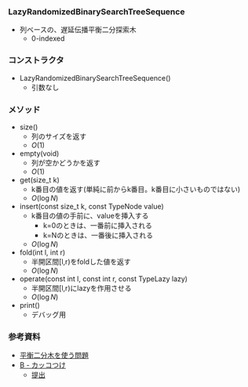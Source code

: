 ### LazyRandomizedBinarySearchTreeSequence
- 列ベースの、遅延伝播平衡二分探索木
  - 0-indexed

### コンストラクタ
- LazyRandomizedBinarySearchTreeSequence()
  - 引数なし

### メソッド
- size()
  - 列のサイズを返す
  - $O(1)$
- empty(void) 
  - 列が空かどうかを返す
  - $O(1)$
- get(size_t k) 
  - k番目の値を返す(単純に前からk番目。k番目に小さいものではない)
  - $O(\log N)$
- insert(const size_t k, const TypeNode value) 
  - k番目の値の手前に、valueを挿入する
    - k=0のときは、一番前に挿入される
    - k=Nのときは、一番後に挿入される
  - $O(\log N)$
- fold(int l, int r) 
  - 半開区間[l,r)をfoldした値を返す
  - $O(\log N)$
- operate(const int l, const int r, const TypeLazy lazy)
  - 半開区間[l,r)にlazyを作用させる
  - $O(\log N)$
- print() 
  - デバッグ用



### 参考資料
- [平衡二分木を使う問題](https://yosupo.hatenablog.com/entry/2014/12/09/222401)
- [B - カッコつけ](https://atcoder.jp/contests/code-festival-2014-exhibition-open/tasks/code_festival_exhibition_b)
  - [提出](https://atcoder.jp/contests/code-festival-2014-exhibition-open/submissions/22250302)
